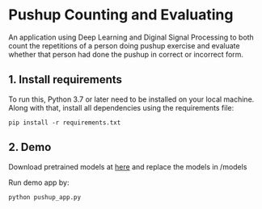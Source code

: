 # Pushup Counting and Evaluating
An application using Deep Learning and Diginal Signal Processing to both count the repetitions of a person doing pushup exercise and evaluate whether that person had done the pushup in correct or incorrect form.

## 1. Install requirements  
To run this, Python 3.7 or later need to be installed on your local machine. Along with that, install all dependencies using the requirements file:
```
pip install -r requirements.txt
```
## 2. Demo
Download pretrained models at [here](https://drive.google.com/drive/folders/1nKQMMo74NAo1TxBvTUw_DXn5L4eoLqwl) and replace the models in /models  
  
Run demo app by:  
```
python pushup_app.py
```

